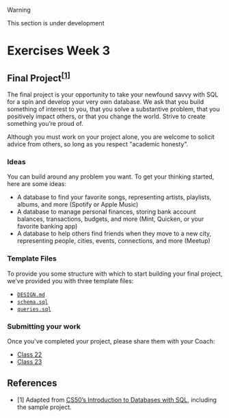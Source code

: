 > [!WARNING]
> This section is under development

# Exercises Week 3

## Final Project<sup>[[1](#references)]</sup>

The final project is your opportunity to take your newfound savvy with SQL for a spin and develop your very own database. We ask that you build something of interest to you, that you solve a substantive problem, that you positively impact others, or that you change the world. Strive to create something you’re proud of.

Although you must work on your project alone, you are welcome to solicit advice from others, so long as you respect "academic honesty".

### Ideas

You can build around any problem you want. To get your thinking started, here are some ideas:

- A database to find your favorite songs, representing artists, playlists, albums, and more (Spotify or Apple Music)
- A database to manage personal finances, storing bank account balances, transactions, budgets, and more (Mint, Quicken, or your favorite banking app)
- A database to help others find friends when they move to a new city, representing people, cities, events, connections, and more (Meetup)

### Template Files

To provide you some structure with which to start building your final project, we’ve provided you with three template files:

- [`DESIGN.md`](./your-project/DESIGN.md)
- [`schema.sql`](./your-project/schema.sql)
- [`queries.sql`](./your-proejct/queries.sql)

### Submitting your work

Once you've completed your project, please share them with your Coach:

- [Class 22](https://github.com/HackYourFutureBelgium/sql-database/issues/31)
- [Class 23](https://github.com/HackYourFutureBelgium/sql-database/issues/32)

## References

- [1] Adapted from [CS50’s Introduction to Databases with SQL](https://cs50.harvard.edu/sql/2024/project/), including the sample project.
